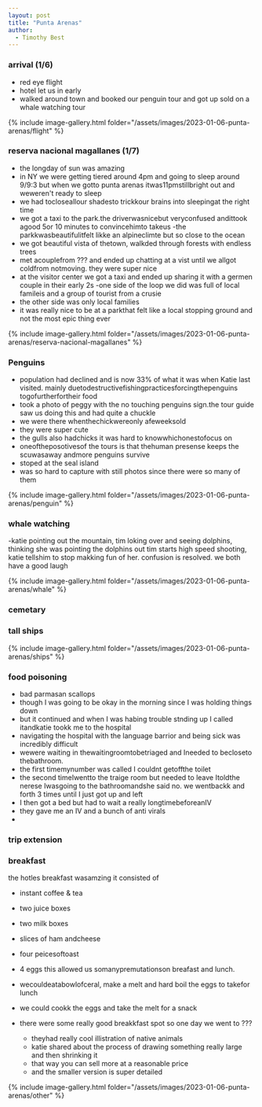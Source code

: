 ```yaml
---
layout: post
title: "Punta Arenas"
author:
  - Timothy Best
---
```


### arrival (1/6)

- red eye flight
- hotel let us in early
- walked around town and booked our penguin tour and got up sold on a whale watching tour

{% include image-gallery.html folder="/assets/images/2023-01-06-punta-arenas/flight" %}

### reserva nacional magallanes (1/7)

- the longday of sun was amazing
- in NY we were getting tiered around 4pm and going to sleep around 9/9:3 but when we gotto punta arenas itwas11pmstillbright out and weweren't ready to sleep
- we had tocloseallour shadesto trickkour brains into sleepingat the right time
- we got a taxi to the park.the driverwasnicebut veryconfused andittook agood 5or 10 minutes to convincehimto takeus
  -the parkkwasbeautifulitfelt likke an alpineclimte but so close to the ocean
- we got beautiful vista of thetown, walkded through forests with endless trees
- met acouplefrom ??? and ended up chatting at a vist until we allgot coldfrom notmoving. they were super nice
- at the visitor center we got a taxi and ended up sharing it with a germen couple in their early 2s
  -one side of the loop we did was full of local famileis and a group of tourist from a crusie
- the other side was only local families
- it was really nice to be at a parkthat felt like a local stopping ground and not the most epic thing ever

{% include image-gallery.html folder="/assets/images/2023-01-06-punta-arenas/reserva-nacional-magallanes" %}

### Penguins

- population had declined and is now 33% of what it was when Katie last visited. mainly duetodestructivefishingpracticesforcingthepenguins togofurtherfortheir food
- took a photo of peggy with the no touching penguins sign.the tour guide saw us doing this and had quite a chuckle
- we were there whenthechickwereonly afeweeksold
- they were super cute
- the gulls also hadchicks it was hard to knowwhichonestofocus on
- oneoftheposotivesof the tours is that thehuman presense keeps the scuwasaway andmore penguins survive
- stoped at the seal island
- was so hard to capture with still photos since there were so many of them

{% include image-gallery.html folder="/assets/images/2023-01-06-punta-arenas/penguin" %}

### whale watching

-katie pointing out the mountain, tim loking over and seeing dolphins, thinking she was pointing the dolphins out tim starts high speed shooting, katie tellshim to stop makking fun of her. confusion is resolved. we both have a good laugh

{% include image-gallery.html folder="/assets/images/2023-01-06-punta-arenas/whale" %}

### cemetary

### tall ships

{% include image-gallery.html folder="/assets/images/2023-01-06-punta-arenas/ships" %}

### food poisoning

- bad parmasan scallops
- though I was going to be okay in the morning since I was holding things down
- but it continued and when I was habing trouble stnding up I called itandkatie tookk me to the hospital
- navigating the hospital with the language barrior and being sick was incredibly difficult
- wewere waiting in thewaitingroomtobetriaged and Ineeded to becloseto thebathroom.
- the first timemynumber was called I couldnt getoffthe toilet
- the second timeIwentto the traige room but needed to leave Itoldthe nerese Iwasgoing to the bathroomandshe said no. we wentbackk and forth 3 times until I just got up and left
- I then got a bed but had to wait a really longtimebeforeanIV
- they gave me an IV and a bunch of anti virals
-

### trip extension

### breakfast

the hotles breakfast wasamzing it consisted of

- instant coffee & tea
- two juice boxes
- two milk boxes
- slices of ham andcheese
- four peicesoftoast
- 4 eggs
  this allowed us somanypremutationson breafast and lunch.
- wecouldeatabowlofceral, make a melt and hard boil the eggs to takefor lunch
- we could cookk the eggs and take the melt for a snack

- there were some really good breakkfast spot so one day we went to ???
  - theyhad really cool illistration of native animals
  - katie shared about the process of drawing something really large and then shrinking it
  - that way you can sell more at a reasonable price
  - and the smaller version is super detailed

{% include image-gallery.html folder="/assets/images/2023-01-06-punta-arenas/other" %}
